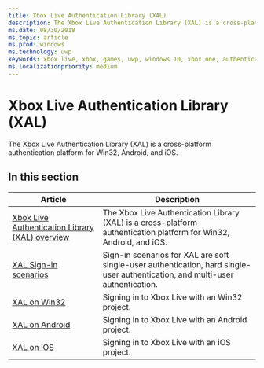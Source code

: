 ```yaml
---
title: Xbox Live Authentication Library (XAL)
description: The Xbox Live Authentication Library (XAL) is a cross-platform authentication platform for Win32, Android, and iOS.
ms.date: 08/30/2018
ms.topic: article
ms.prod: windows
ms.technology: uwp
keywords: xbox live, xbox, games, uwp, windows 10, xbox one, authentication, sign-in
ms.localizationpriority: medium
---
```


# Xbox Live Authentication Library (XAL)

The Xbox Live Authentication Library (XAL) is a cross-platform authentication platform for Win32, Android, and iOS.


## In this section

| Article | Description |
|---------|-------------|
| [Xbox Live Authentication Library (XAL) overview](xal-overview.md) | The Xbox Live Authentication Library (XAL) is a cross-platform authentication platform for Win32, Android, and iOS. |
| [XAL Sign-in scenarios](xal-sign-in.md) | Sign-in scenarios for XAL are soft single-user authentication, hard single-user authentication, and multi-user authentication. |
| [XAL on Win32](win32-xal.md) | Signing in to Xbox Live with an Win32 project. |
| [XAL on Android](android-xal.md) | Signing in to Xbox Live with an Android project. |
| [XAL on iOS](iOS-xal.md) | Signing in to Xbox Live with an iOS project. |
